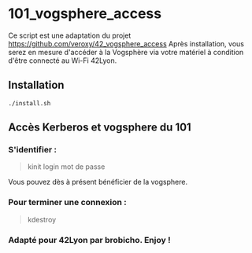 # 101_vogsphere_access



Ce script est une adaptation du projet https://github.com/veroxy/42_vogsphere_access
Après installation, vous serez en mesure d'accéder à la Vogsphère via votre matériel à condition d'être connecté au Wi-Fi 42Lyon.



## Installation

	./install.sh


## Accès Kerberos et vogsphere du 101



### S'identifier :



> kinit login
> mot de passe


Vous pouvez dès à présent bénéficier de la vogsphere.


### Pour terminer une connexion :

> kdestroy



### Adapté pour 42Lyon par brobicho. Enjoy !
